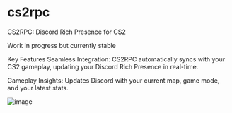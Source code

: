 # cs2rpc
CS2RPC: Discord Rich Presence for CS2

Work in progress but currently stable

Key Features
Seamless Integration: CS2RPC automatically syncs with your CS2 gameplay, updating your Discord Rich Presence in real-time.

Gameplay Insights: Updates Discord with your current map, game mode, and your latest stats.

![image](https://github.com/ethangwaddell/cs2rpc/assets/40289304/a76e11b0-f537-4d15-859c-dd775cee2374)
